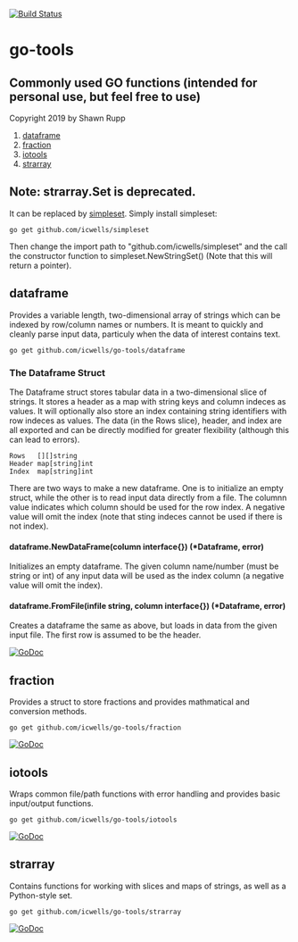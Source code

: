 [![Build Status](https://travis-ci.com/icwells/go-tools.svg?branch=master)](https://travis-ci.com/icwells/go-tools)

# go-tools  

## Commonly used GO functions (intended for personal use, but feel free to use)  

Copyright 2019 by Shawn Rupp

1. [dataframe](#dataframe)    
2. [fraction](#fraction)  
3. [iotools](#iotools)  
4. [strarray](#strarray)  

## Note: strarray.Set is deprecated.  
It can be replaced by [simpleset](https://github.com/icwells/simpleset). Simply install simpleset:  

	go get github.com/icwells/simpleset   

Then change the import path to "github.com/icwells/simpleset" and the call the constructor function to simpleset.NewStringSet() 
(Note that this will return a pointer).  

## dataframe  
Provides a variable length, two-dimensional array of strings which can be indexed by row/column names 
or numbers. It is meant to quickly and cleanly parse input data, particuly when the data of interest contains text. 

	go get github.com/icwells/go-tools/dataframe  

### The Dataframe Struct  
The Dataframe struct stores tabular data in a two-dimensional slice of strings. It stores a header as a map with string keys 
and column indeces as values. It will optionally also store an index containing string identifiers with row indeces as values. 
The data (in the Rows slice), header, and index are all exported and can be directly modified for greater flexibility 
(although this can lead to errors).  

	Rows   [][]string
	Header map[string]int
	Index  map[string]int

There are two ways to make a new dataframe. One is to initialize an empty struct, while the other is to read input data 
directly from a file. The columnn value indicates which column should be used for the row index. A negative value 
will omit the index (note that sting indeces cannot be used if there is not index).  

#### dataframe.NewDataFrame(column interface{}) (*Dataframe, error)  
Initializes an empty dataframe. The given column name/number (must be string or int) of any input data will be used as the index column (a negative value will omit the index).  

#### dataframe.FromFile(infile string, column interface{}) (*Dataframe, error)  
Creates a dataframe the same as above, but loads in data from the given input file. The first row is assumed to be the header.  

[![GoDoc](https://godoc.org/github.com/icwells/go-tools/dataframe?status.svg)](https://godoc.org/github.com/icwells/go-tools/dataframe)

## fraction  
Provides a struct to store fractions and provides mathmatical and conversion methods.  

	go get github.com/icwells/go-tools/fraction  

[![GoDoc](https://godoc.org/github.com/icwells/go-tools/fraction?status.svg)](https://godoc.org/github.com/icwells/go-tools/fraction)  

## iotools  
Wraps common file/path functions with error handling and provides basic input/output functions.  

	go get github.com/icwells/go-tools/iotools  

[![GoDoc](https://godoc.org/github.com/icwells/go-tools/iotools?status.svg)](https://godoc.org/github.com/icwells/go-tools/iotools)

## strarray  
Contains functions for working with slices and maps of strings, as well as a Python-style set.   

	go get github.com/icwells/go-tools/strarray  

[![GoDoc](https://godoc.org/github.com/icwells/go-tools/strarray?status.svg)](https://godoc.org/github.com/icwells/go-tools/strarray)

